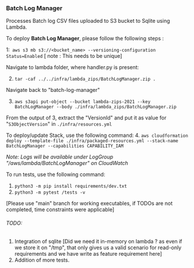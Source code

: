### **Batch Log Manager**

Processes Batch log CSV files uploaded to S3 bucket to Sqlite using Lambda.


To deploy **Batch Log Manager**, please follow the following steps :


1:` aws s3 mb s3://<bucket_name> --versioning-configuration Status=Enabled` [ note : This needs to be unique]

Navigate to lambda folder, where handler.py is present:

2. `tar -caf ../../infra/lambda_zips/BatchLogManager.zip .`

Navigate back to "batch-log-manager"

3. `aws s3api put-object --bucket lambda-zips-2021 --key BatchLogManager --body ./infra/lambda_zips/BatchLogManager.zip`

From the output of 3, extract the "VersionId" and put it as value for "`S3ObjectVersion`" in `./infra/resources.yml`

To deploy/update Stack, use the following command:
4. `aws cloudformation deploy --template-file ./infra/packaged-resources.yml --stack-name BatchLogManager --capabilities CAPABILITY_IAM`


_Note: Logs will be available under LogGroup "/aws/lambda/BatchLogManager" on CloudWatch_

To run tests, use the following command:

1. `python3 -m pip install requirements/dev.txt`
2. `python3 -m pytest /tests -v`


[Please use "main" branch for working executables, if TODOs are not completed, time constraints were applicable]

###### TODO:
 1. Integration of sqlite [Did we need it in-memory on lambda ? as even if we store it on "/tmp", that only gives us a valid scenario for read-only requirements and we have write as feature requirement here]
 2. Addition of more tests.

